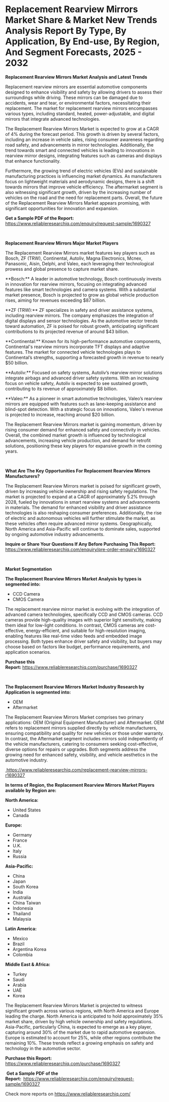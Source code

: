 <p><h1>Replacement Rearview Mirrors Market Share & Market New Trends Analysis Report By Type, By Application, By End-use, By Region, And Segment Forecasts, 2025 - 2032</h1></p><p><strong>Replacement Rearview Mirrors Market Analysis and Latest Trends</strong></p>
<p><p>Replacement rearview mirrors are essential automotive components designed to enhance visibility and safety by allowing drivers to assess their surroundings while driving. These mirrors can be damaged due to accidents, wear and tear, or environmental factors, necessitating their replacement. The market for replacement rearview mirrors encompasses various types, including standard, heated, power-adjustable, and digital mirrors that integrate advanced technologies.</p><p>The Replacement Rearview Mirrors Market is expected to grow at a CAGR of 4% during the forecast period. This growth is driven by several factors, including an increase in vehicle sales, rising consumer awareness regarding road safety, and advancements in mirror technologies. Additionally, the trend towards smart and connected vehicles is leading to innovations in rearview mirror designs, integrating features such as cameras and displays that enhance functionality.</p><p>Furthermore, the growing trend of electric vehicles (EVs) and sustainable manufacturing practices is influencing market dynamics. As manufacturers focus on lightweight materials and aerodynamic designs, there is a shift towards mirrors that improve vehicle efficiency. The aftermarket segment is also witnessing significant growth, driven by the increasing number of vehicles on the road and the need for replacement parts. Overall, the future of the Replacement Rearview Mirrors Market appears promising, with significant opportunities for innovation and expansion.</p></p>
<p><strong>Get a Sample PDF of the Report:&nbsp;</strong> <a href="https://www.reliableresearchiq.com/enquiry/request-sample/1690327?utm_campaign=3381&utm_medium=2&utm_source=Github&utm_content=ia&utm_term=26032025&utm_id=replacement-rearview-mirrors">https://www.reliableresearchiq.com/enquiry/request-sample/1690327</a></p>
<p>&nbsp;</p>
<p><strong>Replacement Rearview Mirrors Major Market Players</strong></p>
<p><p>The Replacement Rearview Mirrors market features key players such as Bosch, ZF (TRW), Continental, Autoliv, Magna Electronics, Mcnex, Panasonic, Aisin, Delphi, and Valeo, each leveraging their technological prowess and global presence to capture market share.</p><p>**Bosch:** A leader in automotive technology, Bosch continuously invests in innovation for rearview mirrors, focusing on integrating advanced features like smart technologies and camera systems. With a substantial market presence, Bosch is projected to grow as global vehicle production rises, aiming for revenues exceeding $87 billion.</p><p>**ZF (TRW):** ZF specializes in safety and driver assistance systems, including rearview mirrors. The company emphasizes the integration of digital displays and sensor technologies. As the automotive sector trends toward automation, ZF is poised for robust growth, anticipating significant contributions to its projected revenue of around $43 billion.</p><p>**Continental:** Known for its high-performance automotive components, Continental's rearview mirrors incorporate TFT displays and adaptive features. The market for connected vehicle technologies plays to Continental’s strengths, supporting a forecasted growth in revenue to nearly $50 billion.</p><p>**Autoliv:** Focused on safety systems, Autoliv’s rearview mirror solutions integrate airbags and advanced driver safety systems. With an increasing focus on vehicle safety, Autoliv is expected to see sustained growth, contributing to its revenue of approximately $8 billion.</p><p>**Valeo:** As a pioneer in smart automotive technologies, Valeo’s rearview mirrors are equipped with features such as lane-keeping assistance and blind-spot detection. With a strategic focus on innovations, Valeo's revenue is projected to increase, reaching around $20 billion.</p><p>The Replacement Rearview Mirrors market is gaining momentum, driven by rising consumer demand for enhanced safety and connectivity in vehicles. Overall, the combined market growth is influenced by technological advancements, increasing vehicle production, and demand for retrofit solutions, positioning these key players for expansive growth in the coming years.</p></p>
<p>&nbsp;</p>
<p><strong>What Are The Key Opportunities For Replacement Rearview Mirrors Manufacturers?</strong></p>
<p><p>The Replacement Rearview Mirrors market is poised for significant growth, driven by increasing vehicle ownership and rising safety regulations. The market is projected to expand at a CAGR of approximately 5.2% through 2028, fueled by innovations in smart rearview systems and advancements in materials. The demand for enhanced visibility and driver assistance technologies is also reshaping consumer preferences. Additionally, the rise of electric and autonomous vehicles will further stimulate the market, as these vehicles often require advanced mirror systems. Geographically, North America and Asia-Pacific will continue to dominate sales, supported by ongoing automotive industry advancements.</p></p>
<p><strong>Inquire or Share Your Questions If Any Before Purchasing This Report:</strong> <a href="https://www.reliableresearchiq.com/enquiry/pre-order-enquiry/1690327?utm_campaign=3381&utm_medium=2&utm_source=Github&utm_content=ia&utm_term=26032025&utm_id=replacement-rearview-mirrors">https://www.reliableresearchiq.com/enquiry/pre-order-enquiry/1690327</a></p>
<p>&nbsp;</p>
<p><strong>Market Segmentation</strong></p>
<p><strong>The Replacement Rearview Mirrors Market Analysis by types is segmented into:</strong></p>
<p><ul><li>CCD Camera</li><li>CMOS Camera</li></ul></p>
<p><p>The replacement rearview mirror market is evolving with the integration of advanced camera technologies, specifically CCD and CMOS cameras. CCD cameras provide high-quality images with superior light sensitivity, making them ideal for low-light conditions. In contrast, CMOS cameras are cost-effective, energy-efficient, and suitable for high-resolution imaging, enabling features like real-time video feeds and embedded image processing. Both types enhance driver safety and visibility, but buyers may choose based on factors like budget, performance requirements, and application scenarios.</p></p>
<p><strong>Purchase this Report:&nbsp;</strong><a href="https://www.reliableresearchiq.com/purchase/1690327?utm_campaign=3381&utm_medium=2&utm_source=Github&utm_content=ia&utm_term=26032025&utm_id=replacement-rearview-mirrors">https://www.reliableresearchiq.com/purchase/1690327</a></p>
<p>&nbsp;</p>
<p><strong>The Replacement Rearview Mirrors Market Industry Research by Application is segmented into:</strong></p>
<p><ul><li>OEM</li><li>Aftermarket</li></ul></p>
<p><p>The Replacement Rearview Mirrors Market comprises two primary applications: OEM (Original Equipment Manufacturer) and Aftermarket. OEM refers to replacement mirrors supplied directly by vehicle manufacturers, ensuring compatibility and quality for new vehicles or those under warranty. In contrast, the Aftermarket segment includes mirrors sold independently of the vehicle manufacturers, catering to consumers seeking cost-effective, diverse options for repairs or upgrades. Both segments address the growing need for enhanced safety, visibility, and vehicle aesthetics in the automotive industry.</p></p>
<p><a href="https://www.reliableresearchiq.com/replacement-rearview-mirrors-r1690327?utm_campaign=3381&utm_medium=2&utm_source=Github&utm_content=ia&utm_term=26032025&utm_id=replacement-rearview-mirrors">&nbsp;https://www.reliableresearchiq.com/replacement-rearview-mirrors-r1690327</a></p>
<p><strong>In terms of Region, the Replacement Rearview Mirrors Market Players available by Region are:</strong></p>
<p>
    <p> <strong> North America: </strong>
        <ul>
            <li>United States</li>
            <li>Canada</li>
        </ul>
        </p> 
    <p> <strong> Europe: </strong>
        <ul>
            <li>Germany</li>
            <li>France</li>
            <li>U.K.</li>
            <li>Italy</li>
            <li>Russia</li>
        </ul>
        </p> 
    <p> <strong> Asia-Pacific: </strong>
        <ul>
            <li>China</li>
            <li>Japan</li>
            <li>South Korea</li>
            <li>India</li>
            <li>Australia</li>
            <li>China Taiwan</li>
            <li>Indonesia</li>
            <li>Thailand</li>
            <li>Malaysia</li>
        </ul>
        </p> 
    <p> <strong> Latin America: </strong>
        <ul>
            <li>Mexico</li>
            <li>Brazil</li>
            <li>Argentina Korea</li>
            <li>Colombia</li>
        </ul>
        </p> 
    <p> <strong> Middle East & Africa: </strong>
        <ul>
            <li>Turkey</li>
            <li>Saudi</li>
            <li>Arabia</li>
            <li>UAE</li>
            <li>Korea</li>
        </ul>
    </p>
    </p>
<p><p>The Replacement Rearview Mirrors Market is projected to witness significant growth across various regions, with North America and Europe leading the charge. North America is anticipated to hold approximately 35% market share, driven by high vehicle ownership and safety regulations. Asia-Pacific, particularly China, is expected to emerge as a key player, capturing around 30% of the market due to rapid automotive expansion. Europe is estimated to account for 25%, while other regions contribute the remaining 10%. These trends reflect a growing emphasis on safety and technology in the automotive sector.</p></p>
<p><strong>Purchase this Report: </strong><a href="https://www.reliableresearchiq.com/purchase/1690327?utm_campaign=3381&utm_medium=2&utm_source=Github&utm_content=ia&utm_term=26032025&utm_id=replacement-rearview-mirrors">https://www.reliableresearchiq.com/purchase/1690327</a></p>
<p>&nbsp;<strong>Get a Sample PDF of the Report:&nbsp;&nbsp;</strong><a href="https://www.reliableresearchiq.com/enquiry/request-sample/1690327?utm_campaign=3381&utm_medium=2&utm_source=Github&utm_content=ia&utm_term=26032025&utm_id=replacement-rearview-mirrors">https://www.reliableresearchiq.com/enquiry/request-sample/1690327</a></p>
<p><strong></strong></p>
<p>Check more reports on <a href="https://www.reliableresearchiq.com/?utm_campaign=3381&utm_medium=2&utm_source=Github&utm_content=ia&utm_term=26032025&utm_id=replacement-rearview-mirrors">https://www.reliableresearchiq.com/</a></p>